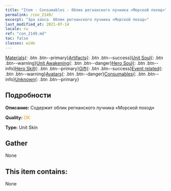 ```yaml
---
title: "Item - Consumables - Облик регнанского лучника «Морской поход»"
permalink: /con_2149/
excerpt: "Эра хаоса  Облик регнанского лучника «Морской поход»"
last_modified_at: 2021-07-14
locale: ru
ref: "con_2149.md"
toc: false
classes: wide
---
```

 [Materials](/ItemsRU/){: .btn .btn--primary}[Artifacts](/ItemsRU/Artifacts/){: .btn .btn--success}[Unit Soul](/ItemsRU/UnitSoul/){: .btn .btn--warning}[Unit Awakening](/ItemsRU/UnitAwakening/){: .btn .btn--danger}[Hero Soul](/ItemsRU/HeroSoul/){: .btn .btn--info}[Hero Skill](/ItemsRU/HeroSkill/){: .btn .btn--primary}[Gift](/ItemsRU/Gift/){: .btn .btn--success}[Event related](/ItemsRU/Events/){: .btn .btn--warning}[Avatars](/ItemsRU/Avatars/){: .btn .btn--danger}[Consumables](/ItemsRU/Consumables/){: .btn .btn--info}[Unknown](/ItemsRU/Unknown/){: .btn .btn--primary}

## Подробности
 **Описание:** Содержит облик регнанского лучника «Морской поход»

 **Quality:** <span style="color: #FF8C00">OK</span>

 **Type:** Unit Skin

## Gather

  None

## This item contains:

  None

